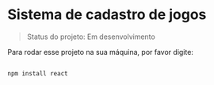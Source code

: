 <h1> Sistema de cadastro de jogos</h1>

> Status do projeto: Em desenvolvimento

Para rodar esse projeto na sua máquina, por favor digite:

```

npm install react
```
